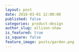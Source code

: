 ```yaml
---
layout: post
date: 2018-03-01 12:00:00
published: false
categories: product-design
author_slug: allison-shaw
is_featured: true
is_square: false
feature_image: posts/garden.png
---
```

